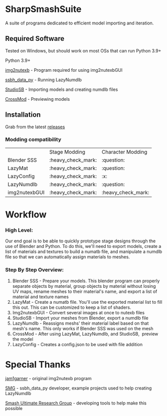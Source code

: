 # SharpSmashSuite

A suite of programs dedicated to efficient model importing and iteration.

## Required Software

Tested on Windows, but should work on most OSs that can run Python 3.9+

Python 3.9+

[img2nutexb](https://github.com/jam1garner/img2nutexb) - Program required for using img2nutexbGUI

[ssbh\_data\_py](https://github.com/ScanMountGoat/ssbh_data_py) - Running LazyNumdlb

[StudioSB](https://github.com/Ploaj/StudioSB) - Importing models and creating numdlb files

[CrossMod](https://github.com/Ploaj/SSBHLib) - Previewing models

## Installation

Grab from the latest [releases](https://github.com/CSharpM7/SharpSmashSuite/releases)

### Modding compatibility

<table><tbody><tr><td>&nbsp;</td><td>Stage Modding</td><td>Character Modding</td></tr><tr><td>Blender SSS</td><td><span>:heavy_check_mark:</span></td><td><span>:question:</span></td></tr><tr><td>LazyMat</td><td><span>:heavy_check_mark:</span></td><td><span>:question:</span></td></tr><tr><td>LazyConfig</td><td><span>:heavy_check_mark:</span></td><td><span>:x:</span></td></tr><tr><td>LazyNumdlb</td><td><span>:heavy_check_mark:</span></td><td><span>:question:</span></td></tr><tr><td>img2nutexbGUI</td><td><span>:heavy_check_mark:</span></td><td><span>:heavy_check_mark:</span></td></tr></tbody></table>

# Workflow

### High Level:

Our end goal is to be able to quickly prototype stage designs through the use of Blender and Python. To do this, we'll need to export models, create a list of materials and textures to build a numatb file, and manipulate a numdlb file so that we can automatically assign materials to meshes.

### Step By Step Overview:

1.  Blender SSS - Prepare your models. This blender program can properly separate objects by material, group objects by material without losing UV maps, rename meshes to their material's name, and export a list of material and texture names
2.  LazyMat - Create a numatb file. You'll use the exported material list to fill this out. This can be customized to keep a list of shaders.
3.  Img2nutexbGUI - Convert several images at once to nutexb files
4.  StudioSB - Import your meshes from Blender, export a numdlb file
5.  LazyNumdlb - Reassigns meshs' their material label based on that mesh's name. This only works if Blender SSS was used on the mesh
6.  CrossMod - After using LazyMat, LazyNumdlb, and StudioSB,  preview the model
7.  LazyConfig - Creates a config.json to be used with file addition

# Special Thanks

[jam1garner](https://github.com/jam1garner) - original img2nutexb program

[SMG](https://github.com/ScanMountGoat) - ssbh\_data\_py developer, example projects used to help creating LazyNumdlb

[Smash Ultimate Research Group](https://github.com/ultimate-research) - developing tools to help make this possible
